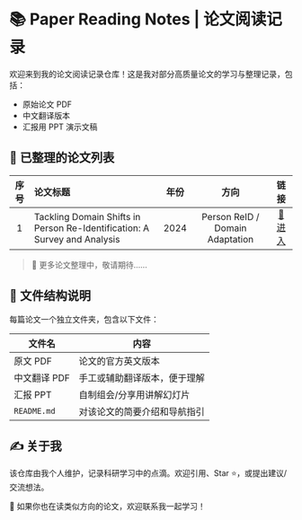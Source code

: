 # 📚 Paper Reading Notes | 论文阅读记录

欢迎来到我的论文阅读记录仓库！这是我对部分高质量论文的学习与整理记录，包括：

- 原始论文 PDF
- 中文翻译版本
- 汇报用 PPT 演示文稿




## 📄 已整理的论文列表

| 序号 | 论文标题 | 年份 | 方向 | 链接 |
|:--:|:---------------------------------------------|:----:|:------------------------:|:------:|
| 1 | Tackling Domain Shifts in Person Re-Identification: A Survey and Analysis | 2024 | Person ReID / Domain Adaptation | [📂 进 入](./2025%E5%B9%B46%E6%9C%885%E6%97%A5/) |

> 📌 更多论文整理中，敬请期待……



## 📁 文件结构说明

每篇论文一个独立文件夹，包含以下文件：

| 文件名 | 内容 |
|--------|------|
| 原文 PDF | 论文的官方英文版本 |
| 中文翻译 PDF | 手工或辅助翻译版本，便于理解 |
| 汇报 PPT | 自制组会/分享用讲解幻灯片 |
| `README.md` | 对该论文的简要介绍和导航指引 |



## ✍️ 关于我

该仓库由我个人维护，记录科研学习中的点滴。欢迎引用、Star ⭐，或提出建议/交流想法。

📮 如果你也在读类似方向的论文，欢迎联系我一起学习！
